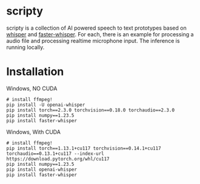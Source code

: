 # scripty
scripty is a collection of AI powered speech to text prototypes based on [whisper](https://github.com/openai/whisper) and [faster-whisper](https://github.com/SYSTRAN/faster-whisper). For each, there is an example for processing a audio file and processing realtime microphone input. The inference is running locally. 

# Installation
Windows, NO CUDA
```
# install ffmpeg!
pip install -U openai-whisper
pip install torch==2.3.0 torchvision==0.18.0 torchaudio==2.3.0
pip install numpy==1.23.5
pip install faster-whisper
```

Windows, With CUDA
```
# install ffmpeg!
pip install torch==1.13.1+cu117 torchvision==0.14.1+cu117 torchaudio==0.13.1+cu117 --index-url https://download.pytorch.org/whl/cu117
pip install numpy==1.23.5 
pip install openai-whisper
pip install faster-whisper
```

